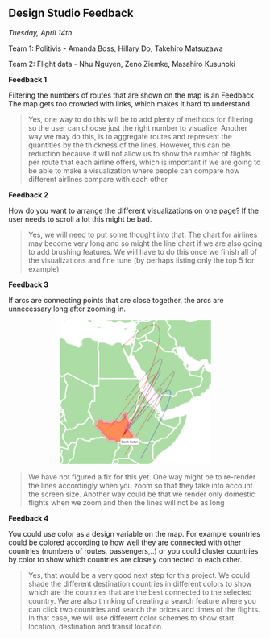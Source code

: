 ## Design Studio Feedback
*Tuesday, April 14th*

Team 1: Politivis - Amanda Boss, Hillary Do, Takehiro Matsuzawa 

Team 2: Flight data - Nhu Nguyen, Zeno Ziemke, Masahiro Kusunoki

**Feedback 1**

Filtering the numbers of routes that are shown on the map is an Feedback. The map gets too crowded with links, which makes it hard to understand.
> Yes, one way to do this will be to add plenty of methods for filtering so the user can choose just the right number to visualize. Another way we may do this, is to aggregate routes and represent the quantities by the thickness of the lines. However, this can be reduction because it will not allow us to show the number of flights per route that each airline offers, which is important if we are going to be able to make a visualization where people can compare how different airlines compare with each other.


**Feedback 2**

How do you want to arrange the different visualizations on one page? If the user needs to scroll a lot this might be bad.
> Yes, we will need to put some thought into that. The chart for airlines may become very long and so might the line chart if we are also going to add brushing features. We will have to do this once we finish all of the visualizations and fine tune (by perhaps listing only the top 5 for example)

**Feedback 3**

If arcs are connecting points that are close together, the arcs are unnecessary long after zooming in.
<p align="center">
	<img src="img/arc_curve.png" width="300"/>
</p>
 
> We have not figured a fix for this yet. One way might be to re-render the lines accordingly when you zoom so that they take into account the screen size. Another way could be that we render only domestic flights when we zoom and then the lines will not be as long 


**Feedback 4**

You could use color as a design variable on the map. For example countries could be colored according to how well they are connected with other countries (numbers of routes, passengers,..) or you could cluster countries by color to show which countries are closely connected to each other.
> Yes, that would be a very good next step for this project. 
We could shade the different destination countries in different colors to show which are the countries that are the best connected to the selected country. We are also thinking of creating a search feature where you can click two countries and search the prices and times of the flights. In that case, we will use different color schemes to show start location, destination and transit location.
